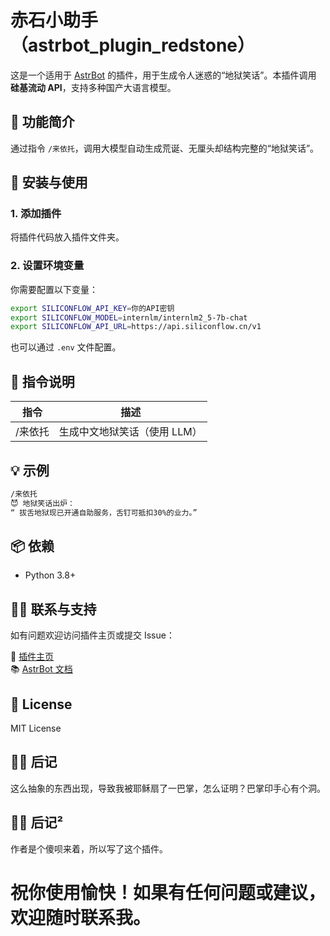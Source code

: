 # 赤石小助手（astrbot_plugin_redstone）

这是一个适用于 [AstrBot](https://astrbot.app) 的插件，用于生成令人迷惑的“地狱笑话”。本插件调用 **硅基流动 API**，支持多种国产大语言模型。

## 🧠 功能简介

通过指令 `/来依托`，调用大模型自动生成荒诞、无厘头却结构完整的“地狱笑话”。

## 🚀 安装与使用

### 1. 添加插件

将插件代码放入插件文件夹。

### 2. 设置环境变量

你需要配置以下变量：

```bash
export SILICONFLOW_API_KEY=你的API密钥
export SILICONFLOW_MODEL=internlm/internlm2_5-7b-chat
export SILICONFLOW_API_URL=https://api.siliconflow.cn/v1
```

也可以通过 `.env` 文件配置。

## 🔧 指令说明

| 指令 | 描述                         |
|------|------------------------------|
| /来依托 | 生成中文地狱笑话（使用 LLM） |

## 💡 示例

```bash
/来依托
😈 地狱笑话出炉：
“ 拔舌地狱现已开通自助服务，舌钉可抵扣30%的业力。”
```

## 📦 依赖

- Python 3.8+

## 🙋‍♂️ 联系与支持

如有问题欢迎访问插件主页或提交 Issue：

🔗 [插件主页](https://github.com/oyxning/astrbot_plugin_redstone)  
📚 [AstrBot 文档](https://astrbot.app)

## 📝 License

MIT License

## 🙋‍♂️ 后记

这么抽象的东西出现，导致我被耶稣扇了一巴掌，怎么证明？巴掌印手心有个洞。

## 🙋‍♂️ 后记²

作者是个傻呗来着，所以写了这个插件。
# 祝你使用愉快！如果有任何问题或建议，欢迎随时联系我。
```
